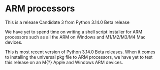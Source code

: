 # ARM processors
This is a release Candidate 3 from Python 3.14.0 Beta release

We have yet to spend time on writing a shell script installer for ARM processors such as 
all the ARM on Windows and M1/M2/M3/M4 Mac devices.

This is most recent version of Python 3.14.0 Beta releases. When it comes to installing the universal pkg file to ARM
processors, we have yet to test this release on an M{?} Apple and Windows ARM devices.

